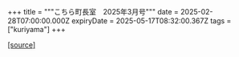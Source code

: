 +++
title = """こちら町長室　2025年3月号"""
date = 2025-02-28T07:00:00.000Z
expiryDate = 2025-05-17T08:32:00.367Z
tags = ["kuriyama"]
+++


[[source]](https://www.town.kuriyama.hokkaido.jp/site/mayor/30434.html)
